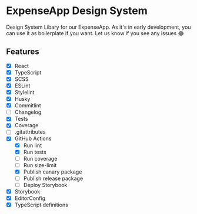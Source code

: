 # ExpenseApp Design System

Design System Libary for our ExpenseApp. As it's in early development, you can use it as boilerplate if you want. Let us know if you see any issues 😂

## Features

- [x] React
- [x] TypeScript
- [x] SCSS
- [x] ESLint
- [x] Stylelint
- [x] Husky
- [x] Commitlint
- [ ] Changelog
- [x] Tests
- [x] Coverage
- [ ] .gitattributes
- [x] GitHub Actions
  - [x] Run lint
  - [x] Run tests
  - [ ] Run coverage
  - [ ] Run size-limit
  - [x] Publish canary package
  - [ ] Publish release package
  - [ ] Deploy Storybook
- [x] Storybook
- [x] EditorConfig
- [x] TypeScript definitions
